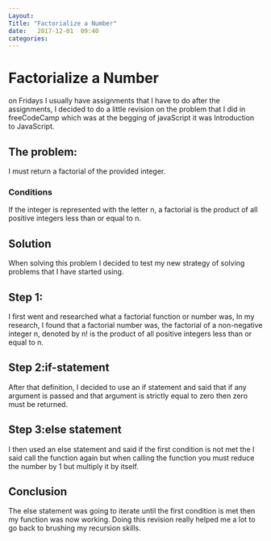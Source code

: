 ```yaml
---
Layout: 
Title: "Factorialize a Number"
date:   2017-12-01  09:40
categories: 
---
```

# Factorialize a Number
on Fridays I usually have assignments that I have to do after the assignments, I decided to do a little revision on the problem that I did in freeCodeCamp
which was at the begging of javaScript it was Introduction to JavaScript.
## The problem:
I must return a factorial of the provided integer.
### Conditions
If the integer is represented with the letter n,
a factorial is the product of all positive integers less than or equal to n.

## Solution
When solving this problem I decided to test my new strategy of solving problems that I have started using.
## Step 1:
I first went and researched what a factorial function or number was, In my research, I found that a factorial number was, the factorial of a non-negative integer n, denoted by n! is the product of all positive integers less than or equal to n.
## Step 2:if-statement
After that definition, I decided to use an if statement and said that if any argument is passed and that argument is strictly equal to zero
then zero must be returned.
## Step 3:else statement
I then used an else statement and said if the first condition is not met the I said call the function again but when calling
the function you must reduce the number by 1 but multiply it by itself.

## Conclusion
The else statement was going to iterate until the first condition is met then my function was now working.
Doing this revision really helped me a lot to go back to brushing my recursion skills.
